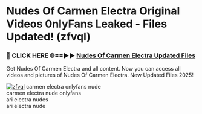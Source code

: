 # Nudes Of Carmen Electra Original Videos 0nlyFans Leaked - Files Updated! (zfvql)

<h3>🔴 CLICK HERE 🌐==►► <a href="https://tinyurl.com/4mcuefdz" rel="nofollow">Nudes Of Carmen Electra Updated Files</a></h3>

Get Nudes Of Carmen Electra and all content. Now you can access all videos and pictures of Nudes Of Carmen Electra. New Updated Files 2025!

[![zfvql](https://i.imgur.com/StAQSOY.gif)](https://tinyurl.com/4mcuefdz)
carmen electra onlyfans nude<br>
carmen electra nude onlyfans<br>
ari electra nudes<br>
ari electra nude